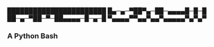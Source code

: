 
███████████████████████
█▄─▄─▀██▀▄─██─▄▄▄▄█─█─█
██─▄─▀██─▀─██▄▄▄▄─█─▄─█
▀▄▄▄▄▀▀▄▄▀▄▄▀▄▄▄▄▄▀▄▀▄▀

### A Python Bash

